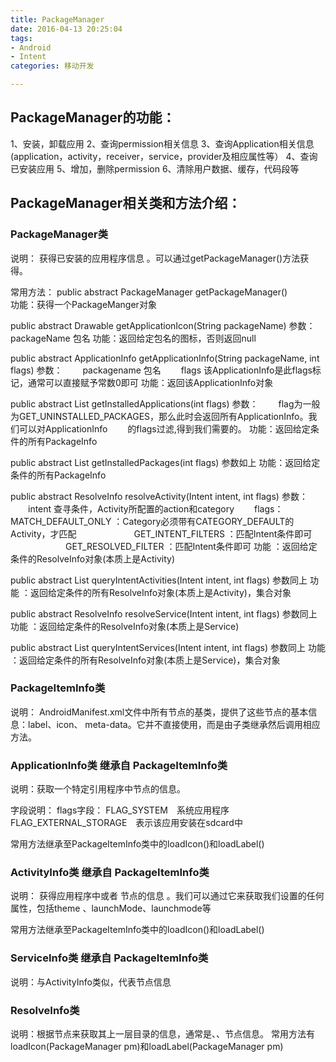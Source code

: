 ```yaml
---
title: PackageManager
date: 2016-04-13 20:25:04
tags:
- Android
- Intent
categories: 移动开发

---
```


## PackageManager的功能：
 
1、安装，卸载应用 
2、查询permission相关信息 
3、查询Application相关信息(application，activity，receiver，service，provider及相应属性等） 
4、查询已安装应用 
5、增加，删除permission 
6、清除用户数据、缓存，代码段等 
 
 
 
## PackageManager相关类和方法介绍：
 
### PackageManager类
 
说明： 获得已安装的应用程序信息 。可以通过getPackageManager()方法获得。 
 
常用方法： 
public abstract PackageManager getPackageManager()  
功能：获得一个PackageManger对象  
 
public abstract Drawable getApplicationIcon(String packageName)
参数： packageName 包名
功能：返回给定包名的图标，否则返回null
 
public abstract ApplicationInfo getApplicationInfo(String packageName, int flags)
参数：
　　packagename 包名
　　flags 该ApplicationInfo是此flags标记，通常可以直接赋予常数0即可
功能：返回该ApplicationInfo对象
 
public abstract List<ApplicationInfo> getInstalledApplications(int flags)
参数：
　　flag为一般为GET_UNINSTALLED_PACKAGES，那么此时会返回所有ApplicationInfo。我们可以对ApplicationInfo
　　的flags过滤,得到我们需要的。
功能：返回给定条件的所有PackageInfo
 
public abstract List<PackageInfo> getInstalledPackages(int flags) 
参数如上
功能：返回给定条件的所有PackageInfo
 
public abstract ResolveInfo resolveActivity(Intent intent, int flags)
参数：  
　　intent 查寻条件，Activity所配置的action和category
　　flags： MATCH_DEFAULT_ONLY     ：Category必须带有CATEGORY_DEFAULT的Activity，才匹配
　　　　　　 GET_INTENT_FILTERS     ：匹配Intent条件即可
　　　　　　 GET_RESOLVED_FILTER    ：匹配Intent条件即可
功能 ：返回给定条件的ResolveInfo对象(本质上是Activity)
<!--more-->
public abstract List<ResolveInfo> queryIntentActivities(Intent intent, int flags)
参数同上
功能 ：返回给定条件的所有ResolveInfo对象(本质上是Activity)，集合对象
 
public abstract ResolveInfo resolveService(Intent intent, int flags)
参数同上
功能 ：返回给定条件的ResolveInfo对象(本质上是Service)
 
public abstract List<ResolveInfo> queryIntentServices(Intent intent, int flags)
参数同上
功能 ：返回给定条件的所有ResolveInfo对象(本质上是Service)，集合对象

### PackageItemInfo类
 
说明： AndroidManifest.xml文件中所有节点的基类，提供了这些节点的基本信息：label、icon、 meta-data。它并不直接使用，而是由子类继承然后调用相应方法。
### ApplicationInfo类 继承自 PackageItemInfo类
 

说明：获取一个特定引用程序中<application>节点的信息。
 
字段说明：
flags字段： FLAG_SYSTEM　系统应用程序
            FLAG_EXTERNAL_STORAGE　表示该应用安装在sdcard中
 
常用方法继承至PackageItemInfo类中的loadIcon()和loadLabel()

### ActivityInfo类 继承自 PackageItemInfo类
 
说明： 获得应用程序中<activity/>或者 <receiver/>节点的信息 。我们可以通过它来获取我们设置的任何属性，包括theme 、launchMode、launchmode等
 
常用方法继承至PackageItemInfo类中的loadIcon()和loadLabel()
### ServiceInfo类 继承自 PackageItemInfo类
 
说明：与ActivityInfo类似，代表<service>节点信息
### ResolveInfo类
 
说明：根据<intent>节点来获取其上一层目录的信息，通常是<activity>、<receiver>、<service>节点信息。
常用方法有loadIcon(PackageManager pm)和loadLabel(PackageManager pm)
